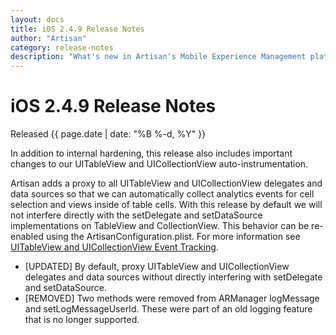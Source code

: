 ```yaml
---
layout: docs
title: iOS 2.4.9 Release Notes
author: "Artisan"
category: release-notes
description: "What's new in Artisan's Mobile Experience Management platform."
---
```

# iOS 2.4.9 Release Notes

Released {{ page.date | date: "%B %-d, %Y" }}

In addition to internal hardening, this release also includes important changes to our UITableView and UICollectionView auto-instrumentation.

Artisan adds a proxy to all UITableView and UICollectionView delegates and data sources so that we can automatically collect analytics events for cell selection and views inside of table cells. With this release by default we will not interfere directly with the setDelegate and setDataSource implementations on TableView and CollectionView. This behavior can be re-enabled using the ArtisanConfiguration.plist. For more information see <a href="/dev/ios/event-tracking/#table-and-collection-view">UITableView and UICollectionView Event Tracking</a>.

* [UPDATED] By default, proxy UITableView and UICollectionView delegates and data sources without directly interfering with setDelegate and setDataSource.
* [REMOVED] Two methods were removed from ARManager logMessage and setLogMessageUserId. These were part of an old logging feature that is no longer supported.
